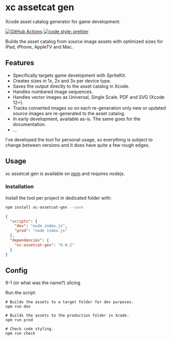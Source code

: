 # xc assetcat gen

Xcode asset catalog generator for game development. 

[![GitHub Actions](https://github.com/artstorm/xc-assetcat-gen/workflows/style/badge.svg)](https://github.com/artstorm/xc-assetcat-gen/actions)
[![code style: prettier](https://img.shields.io/badge/code_style-prettier-ff69b4.svg)](https://github.com/prettier/prettier)

Builds the asset catalog from source image assets with optimized sizes for iPad, iPhone, AppleTV and Mac.

## Features

* Specifically targets game development with SpriteKit.
* Creates sizes in 1x, 2x and 3x per device type.
* Saves the output directly to the asset catalog in Xcode.
* Handles numbered image sequences.
* Handles vector images as Universal, Single Scale. PDF and SVG (Xcode 12+).
* Tracks converted images so on each re-generation only new or updated source images are re-generated to the asset catalog.
* In early development, available as-is. The same goes for the documentation.
* ...

I've developed the tool for personal usage, so everything is subject to change between versions and it does have quite a few rough edges.

## Usage

xc assetcat gen is available on [npm](https://www.npmjs.com/package/xc-assetcat-gen) and requires nodejs.

### Installation 



Install the tool per project in dedicated folder with:

```sh
npm install xc-assetcat-gen --save
```

```json
{
  "scripts": {
    "dev": "node index.js",
    "prod": "node index.js"
  },
  "dependencies": {
    "xc-assetcat-gen": "0.0.2"
  }
}
```




## Config



9-1 (or what was the name?) slicing

Run the script:

```
# Builds the assets to a target folder for dev purposes.
npm run dev

# Builds the assets to the production folder in Xcode.
npm run prod

# Check code styling.
npm run check
```
